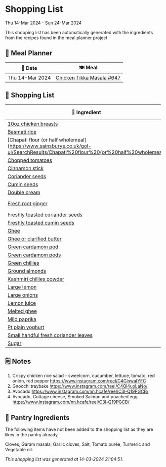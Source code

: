 # Shopping List

Thu 14-Mar 2024 - Sun 24-Mar 2024

This shopping list has been automatically generated with the ingredients from the recipes found in the meal planner project.

## 📅 Meal Planner

|📅 Date| 🍽️ Meal|
|----|----|
|Thu 14-Mar 2024|[Chicken Tikka Masala #647](https://github.com/jcallaghan/The-Cookbook/issues/647)|

## 🛒 Shopping List

| 🍌 Ingredient| ⚖️ Measurement|
|----------|-----------|
|[10oz chicken breasts](https://www.sainsburys.co.uk/gol-ui/SearchResults/10oz%20chicken%20breasts)|750g/1lb|
|[Basmati rice](https://www.sainsburys.co.uk/gol-ui/SearchResults/Basmati%20rice)|315g/11oz|
|[Chapati flour (or half wholemeal](https://www.sainsburys.co.uk/gol-ui/SearchResults/Chapati%20flour%20(or%20half%20wholemeal)|250g/9oz|
|[Chopped tomatoes](https://www.sainsburys.co.uk/gol-ui/SearchResults/Chopped%20tomatoes)|225g/8oz|
|[Cinnamon stick](https://www.sainsburys.co.uk/gol-ui/SearchResults/Cinnamon%20stick)|3cm|
|[Coriander seeds](https://www.sainsburys.co.uk/gol-ui/SearchResults/Coriander%20seeds)|1½ tsp|
|[Cumin seeds](https://www.sainsburys.co.uk/gol-ui/SearchResults/Cumin%20seeds)|2 tsp|
|[Double cream](https://www.sainsburys.co.uk/gol-ui/SearchResults/Double%20cream)|120ml/4fl oz|
|[Fresh root ginger](https://www.sainsburys.co.uk/gol-ui/SearchResults/Fresh%20root%20ginger)|25g/1oz + 25g/1oz|
|[Freshly toasted coriander seeds](https://www.sainsburys.co.uk/gol-ui/SearchResults/Freshly%20toasted%20coriander%20seeds)|1½ tsp|
|[Freshly toasted cumin seeds](https://www.sainsburys.co.uk/gol-ui/SearchResults/Freshly%20toasted%20cumin%20seeds)|1 tsp|
|[Ghee](https://www.sainsburys.co.uk/gol-ui/SearchResults/Ghee)|3 tbsp|
|[Ghee or clarified butter](https://www.sainsburys.co.uk/gol-ui/SearchResults/Ghee%20or%20clarified%20butter)|25g/1oz|
|[Green cardamom pod](https://www.sainsburys.co.uk/gol-ui/SearchResults/Green%20cardamom%20pod)|1|
|[Green cardamom pods](https://www.sainsburys.co.uk/gol-ui/SearchResults/Green%20cardamom%20pods)|12|
|[Green chillies](https://www.sainsburys.co.uk/gol-ui/SearchResults/Green%20chillies)|3|
|[Ground almonds](https://www.sainsburys.co.uk/gol-ui/SearchResults/Ground%20almonds)|1 tbsp|
|[Kashmiri chillies powder](https://www.sainsburys.co.uk/gol-ui/SearchResults/Kashmiri%20chillies%20powder)|½ tsp|
|[Large lemon](https://www.sainsburys.co.uk/gol-ui/SearchResults/Large%20lemon)|1|
|[Large onions](https://www.sainsburys.co.uk/gol-ui/SearchResults/Large%20onions)|1|
|[Lemon juice](https://www.sainsburys.co.uk/gol-ui/SearchResults/Lemon%20juice)|1½ tbsp|
|[Melted ghee](https://www.sainsburys.co.uk/gol-ui/SearchResults/Melted%20ghee)|2 tbsp|
|[Mild paprika](https://www.sainsburys.co.uk/gol-ui/SearchResults/Mild%20paprika)|2 tsp + ½ tsp|
|[Pt plain yoghurt](https://www.sainsburys.co.uk/gol-ui/SearchResults/Pt%20plain%20yoghurt)|150ml/¼|
|[Small handful fresh coriander leaves](https://www.sainsburys.co.uk/gol-ui/SearchResults/Small%20handful%20fresh%20coriander%20leaves)||
|[Sugar](https://www.sainsburys.co.uk/gol-ui/SearchResults/Sugar)|1 tsp|

## 🗒️ Notes

1. Crispy chicken rice salad - sweetcorn, cucumber, lettuce, tomato, red onion, red pepper https://www.instagram.com/reel/C4GlnwaIYFC
1. Gnocchi traybake https://www.instagram.com/reel/C4Ql4uoLaNo/
1. Avocado https://www.instagram.com/nn.hcafe/reel/C3l-Q19PGCB/
1. Avocado, Cottage cheese, Smoked Salmon and poached egg  https://www.instagram.com/nn.hcafe/reel/C3l-Q19PGCB/

## 🏪 Pantry Ingredients

The following items have not been added to the shopping list as they are likey in the pantry already.

Cloves, Garam masala, Garlic cloves, Salt, Tomato purée, Turmeric and Vegetable oil.


_This shopping list was generated at 14-03-2024 21:04:51._
